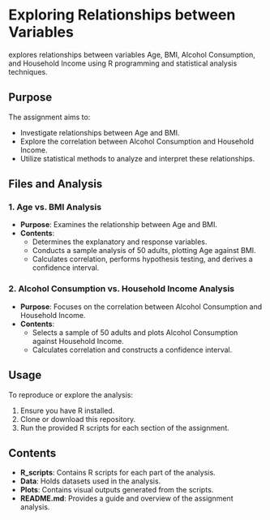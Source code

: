 # Exploring Relationships between Variables

explores relationships between variables Age, BMI, Alcohol Consumption, and Household Income using R programming and statistical analysis techniques.

## Purpose

The assignment aims to:

- Investigate relationships between Age and BMI.
- Explore the correlation between Alcohol Consumption and Household Income.
- Utilize statistical methods to analyze and interpret these relationships.

## Files and Analysis

### 1. Age vs. BMI Analysis

- **Purpose**: Examines the relationship between Age and BMI.
- **Contents**:
  - Determines the explanatory and response variables.
  - Conducts a sample analysis of 50 adults, plotting Age against BMI.
  - Calculates correlation, performs hypothesis testing, and derives a confidence interval.

### 2. Alcohol Consumption vs. Household Income Analysis

- **Purpose**: Focuses on the correlation between Alcohol Consumption and Household Income.
- **Contents**:
  - Selects a sample of 50 adults and plots Alcohol Consumption against Household Income.
  - Calculates correlation and constructs a confidence interval.

## Usage

To reproduce or explore the analysis:

1. Ensure you have R installed.
2. Clone or download this repository.
3. Run the provided R scripts for each section of the assignment.

## Contents

- **R_scripts**: Contains R scripts for each part of the analysis.
- **Data**: Holds datasets used in the analysis.
- **Plots**: Contains visual outputs generated from the scripts.
- **README.md**: Provides a guide and overview of the assignment analysis.

